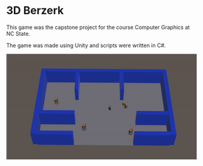 # 3D Berzerk

This game was the capstone project for the course Computer Graphics at NC State. 

The game was made using Unity and scripts were written in C#.

![Farmers Market Finder Demo](gifs/video1.gif)

